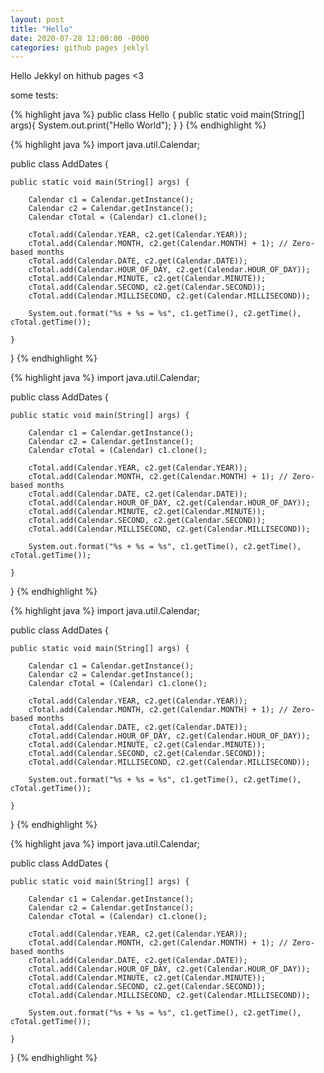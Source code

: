 ```yaml
---
layout: post
title: "Hello"
date: 2020-07-28 12:00:00 -0000
categories: github pages jeklyl
---
```

Hello Jekkyl on hithub pages <3

some tests:

{% highlight java %}
public class Hello {
  public static void main(String[] args){
    System.out.print("Hello World");
  }
}
{% endhighlight %}

{% highlight java %}
import java.util.Calendar;

public class AddDates {

    public static void main(String[] args) {

        Calendar c1 = Calendar.getInstance();
        Calendar c2 = Calendar.getInstance();
        Calendar cTotal = (Calendar) c1.clone();

        cTotal.add(Calendar.YEAR, c2.get(Calendar.YEAR));
        cTotal.add(Calendar.MONTH, c2.get(Calendar.MONTH) + 1); // Zero-based months
        cTotal.add(Calendar.DATE, c2.get(Calendar.DATE));
        cTotal.add(Calendar.HOUR_OF_DAY, c2.get(Calendar.HOUR_OF_DAY));
        cTotal.add(Calendar.MINUTE, c2.get(Calendar.MINUTE));
        cTotal.add(Calendar.SECOND, c2.get(Calendar.SECOND));
        cTotal.add(Calendar.MILLISECOND, c2.get(Calendar.MILLISECOND));

        System.out.format("%s + %s = %s", c1.getTime(), c2.getTime(), cTotal.getTime());

    }
}
{% endhighlight %}

{% highlight java %}
import java.util.Calendar;

public class AddDates {

    public static void main(String[] args) {

        Calendar c1 = Calendar.getInstance();
        Calendar c2 = Calendar.getInstance();
        Calendar cTotal = (Calendar) c1.clone();

        cTotal.add(Calendar.YEAR, c2.get(Calendar.YEAR));
        cTotal.add(Calendar.MONTH, c2.get(Calendar.MONTH) + 1); // Zero-based months
        cTotal.add(Calendar.DATE, c2.get(Calendar.DATE));
        cTotal.add(Calendar.HOUR_OF_DAY, c2.get(Calendar.HOUR_OF_DAY));
        cTotal.add(Calendar.MINUTE, c2.get(Calendar.MINUTE));
        cTotal.add(Calendar.SECOND, c2.get(Calendar.SECOND));
        cTotal.add(Calendar.MILLISECOND, c2.get(Calendar.MILLISECOND));

        System.out.format("%s + %s = %s", c1.getTime(), c2.getTime(), cTotal.getTime());

    }
}
{% endhighlight %}

{% highlight java %}
import java.util.Calendar;

public class AddDates {

    public static void main(String[] args) {

        Calendar c1 = Calendar.getInstance();
        Calendar c2 = Calendar.getInstance();
        Calendar cTotal = (Calendar) c1.clone();

        cTotal.add(Calendar.YEAR, c2.get(Calendar.YEAR));
        cTotal.add(Calendar.MONTH, c2.get(Calendar.MONTH) + 1); // Zero-based months
        cTotal.add(Calendar.DATE, c2.get(Calendar.DATE));
        cTotal.add(Calendar.HOUR_OF_DAY, c2.get(Calendar.HOUR_OF_DAY));
        cTotal.add(Calendar.MINUTE, c2.get(Calendar.MINUTE));
        cTotal.add(Calendar.SECOND, c2.get(Calendar.SECOND));
        cTotal.add(Calendar.MILLISECOND, c2.get(Calendar.MILLISECOND));

        System.out.format("%s + %s = %s", c1.getTime(), c2.getTime(), cTotal.getTime());

    }
}
{% endhighlight %}

{% highlight java %}
import java.util.Calendar;

public class AddDates {

    public static void main(String[] args) {

        Calendar c1 = Calendar.getInstance();
        Calendar c2 = Calendar.getInstance();
        Calendar cTotal = (Calendar) c1.clone();

        cTotal.add(Calendar.YEAR, c2.get(Calendar.YEAR));
        cTotal.add(Calendar.MONTH, c2.get(Calendar.MONTH) + 1); // Zero-based months
        cTotal.add(Calendar.DATE, c2.get(Calendar.DATE));
        cTotal.add(Calendar.HOUR_OF_DAY, c2.get(Calendar.HOUR_OF_DAY));
        cTotal.add(Calendar.MINUTE, c2.get(Calendar.MINUTE));
        cTotal.add(Calendar.SECOND, c2.get(Calendar.SECOND));
        cTotal.add(Calendar.MILLISECOND, c2.get(Calendar.MILLISECOND));

        System.out.format("%s + %s = %s", c1.getTime(), c2.getTime(), cTotal.getTime());

    }
}
{% endhighlight %}
